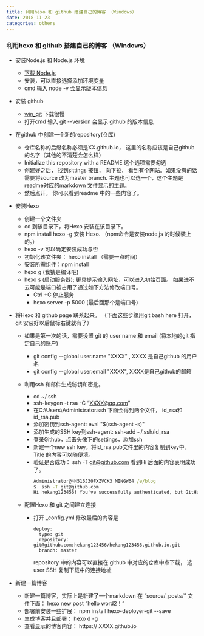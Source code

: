```yaml
---
title: 利用hexo 和 github 搭建自己的博客 （Windows）
date: 2018-11-23
categories: others
---
```




### 利用hexo 和 github 搭建自己的博客 （Windows）

- 安装Node.js 和 Node.js 环境
    - [下载 Node.js](https://nodejs.org/en/download/) 
    - 安装，可以直接选择添加环境变量
    - cmd 输入 node -v 会显示版本信息

- 安装 github 
    -  [win_git](http://git-scm.com/download/win)   下载很慢
    - 打开cmd 输入 git --version 会显示 github 的版本信息

- 在github 中创建一个新的repository(仓库)
  - 仓库名称的后缀名称必须是XX.github.io，  这里的名称应该是自己github 的名字（其他的不清楚会怎么样）
  - Initialize this repository with a README 这个选项需要勾选
  - 创建好之后， 找到sittings 按钮， 向下拉， 看到有个网站。如果没有的话需要将source 改为master branch. 主题也可以选一个，这个主题是readme对应的markdown 文件显示的主题。
  - 然后点开，  你可以看到readme 中的一些内容了。

- 安装Hexo
  - 创建一个文件夹
  - cd 到该目录下，将Hexo 安装在该目录下。
  - npm install hexo -g 安装 Hexo. （npm命令是安装node.js 的时候装上的。）
  - hexo -v  可以确定安装成功与否	
  - 初始化该文件夹： hexo install （需要一点时间）
  - 安装所需组件：npm install
  - hexo g (我猜是编译吧) 
  - hexo s (启动服务器); 更具提示输入网址，可以进入初始页面。 如果进不去可能是端口被占用了通过如下方法修改端口号。
  	- Ctrl +C 停止服务
  	- hexo server -p 5000  (最后面那个是端口号) 

- 将Hexo 和 github page 联系起来。 （下面这些步骤用git bash here 打开， git 安装好以后鼠标右键就有了）
  - 如果是第一次的话，需要设置 git 的 user name 和 email (将本地的git 指定自己的账户)
    - git config --global user.name "XXXX" , XXXX 是自己github 的用户名
    - git config --global user.email "XXXX", XXXX是自己github的邮箱

  - 利用ssh 和邮件生成秘钥和密匙。
    - cd ~/.ssh
    - ssh-keygen -t rsa -C “XXXX@qq.com”  
    - 在C:\Users\Administrator\.ssh 下面会得到两个文件， id_rsa和id_rsa.pub
    - 添加密钥到ssh-agent: eval "$(ssh-agent -s)"
    - 添加生成的SSH key到ssh-agent: ssh-add ~/.ssh/id_rsa
    - 登录Github，点击头像下的settings，添加ssh
    - 新建一个new ssh key，将id_rsa.pub文件里的内容复制到key中,  Title 的内容可以随便填。
    - 验证是否成功： ssh -T git@github.com  看到Hi 后面的内容表明成功了。
      ```cmd
      Administrator@4H516J30FXZVCK3 MINGW64 /e/blog
      $  ssh -T git@github.com
      Hi hekang123456! You've successfully authenticated, but GitHub does not provide shell access.
      ```

  - 配置Hexo 和 git 之间建立连接
    - 打开 _config.yml 修改最后的内容是
      ```properties
      deploy:
        type: git
        repository: git@github.com:hekang123456/hekang123456.github.io.git
        branch: master
      ```
      repository 中的内容可以直接在 github 中对应的仓库中点下载， 选user SSH 复制下载中的连接地址
- 新建一篇博客
    - 新建一篇博客，实际上是新建了一个markdown 在 “source/_posts/” 文件下面： hexo new post “hello word2！”
    - 部署前安装一些扩展： npm install hexo-deployer-git --save
    - 生成博客并且部署： hexo d -g
    - 查看显示的博客内容： https:// XXXX.github.io